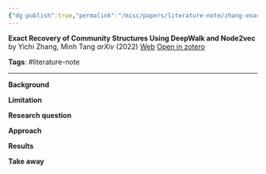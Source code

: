 ```yaml
---
{"dg-publish":true,"permalink":"/misc/papers/literature-note/zhang-exact-recovery-community2022/","dgPassFrontmatter":true}
---
```



**Exact Recovery of Community Structures Using DeepWalk and Node2vec**
by Yichi Zhang, Minh Tang
*arXiv* (2022)
[Web](http://arxiv.org/abs/2101.07354) [Open in zotero]( zotero://select/items/@zhangExactRecoveryCommunity2022)

**Tags**: 
#literature-note

---

**Background**

**Limitation**

**Research question**

**Approach**

**Results**

**Take away**